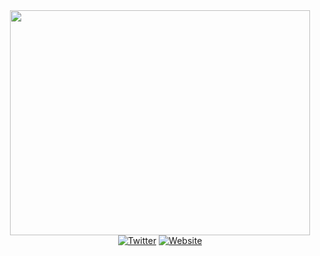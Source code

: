 <div id="header" align="center">
  <img src="https://media1.giphy.com/media/v1.Y2lkPTc5MGI3NjExcHVhMjdtaHk5bGVxcWd0d3oxbnR0aDE2c3ljNzl3dG9mOGhqbXJnZCZlcD12MV9pbnRlcm5hbF9naWZfYnlfaWQmY3Q9Zw/citBl9yPwnUOs/giphy_s.gif" width="480" height="360"/>
</div>
<div id="badges" align="center">
  <a href="https://twitter.com/flexiartt"><img src="https://img.shields.io/badge/Twitter-blue?style=for-the-badge&logo=twitter&logoColor=white" alt="Twitter"/></a>
  <a href="https://flexiartt.com/"><img src="https://img.shields.io/badge/Website-red?style=for-the-badge&logo=adobe&logoColor=white" alt="Website"/></a>
</div>
